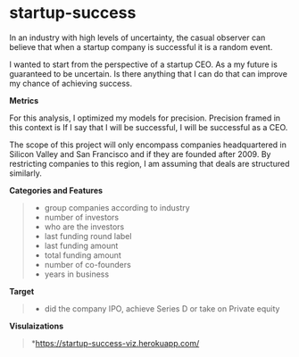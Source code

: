 # startup-success

In an industry with high levels of uncertainty, the casual observer can believe that when a startup company is successful it is a random event.

I wanted to start from the perspective of a startup CEO. As a my future is guaranteed to be uncertain. Is there anything that I can do that can improve my chance of achieving success. 

**Metrics**

For this analysis, I optimized my models for precision. Precision framed in this context is If I say that I will be successful, I will be successful as a CEO.

The scope of this project will only encompass companies headquartered in Silicon Valley and San Francisco and if they are founded after 2009. By restricting companies to this region, I am assuming that deals are structured similarly.

**Categories and Features**
> * group companies according to industry
> * number of investors
> * who are the investors
> * last funding round label
> * last funding amount
> * total funding amount
> * number of co-founders
> * years in business

**Target**
> * did the company IPO, achieve Series D or take on Private equity

**Visulaizations**
> *https://startup-success-viz.herokuapp.com/

